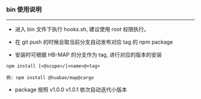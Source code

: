### bin 使用说明

---

*   进入 bin 文件下执行 hooks.sh, 建议使用 root 权限执行。

*   在 git push 的时候会取当前分支自动发布对应 tag 的 npm package
*   安装时可根据 HB-MAP 的分支作为 tag, 进行对应的版本的安装

```
npm install [<@scope>/]<name>@<tag>

例: npm install @huabao/map@cargo
```

*   package 按照 v1.0.0 v1.0.1 依次自动迭代小版本
